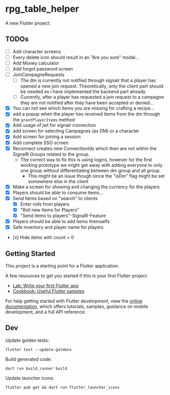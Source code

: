 # rpg_table_helper

A new Flutter project.

## TODOs

- [ ] Add character screens
- [ ] Every delete icon should result in an "Are you sure" modal...
- [ ] Add Money calculator
- [ ] Add forgot password screen
- [ ] JoinCampagneRequests
  - [ ] The dm is currently not notified through signalr that a player has opened a new join request. Theoretically, only the client part should be needed as i have implemented the backend part already
  - [ ] Currently, after a player has requested a join request to a campagne they are not notified after they have been accepted or denied...
- [x] You can not see which items you are missing for crafting a recipe...
- [x] add a popup when the player has received items from the dm through the ```grantPlayerItems``` method
- [x] Add usage of jwt for signalr connection
- [x] add screen for selecting Campagnes (as DM) or a character
- [x] Add screen for joining a session
- [x] Add complete SSO screen
- [x] Reconnect creates new ConnectionIds which then are not within the SignalR Groups related to the group.
  - The correct way to fix this is using logins, however for the first working prototype we might get away with adding everyone to only one group without differentiating between dm group and all group.
    - This might be an issue though since the "isDm" flag might be set somewhere else in the client
- [x] Make a screen for showing and changing the currency for the players
- [x] Players should be able to consume items...
- [x] Send Items based on "search" to clients
  - [x] Enter rolls from players
  - [x] "Roll new Items for Players"
  - [x] "Send items to players"-SignalR-Feature
- [x] Players should be able to add items themselfs
- [x] Safe inventory and player name for players
- [x] Hide items with count = 0

## Getting Started

This project is a starting point for a Flutter application.

A few resources to get you started if this is your first Flutter project:

- [Lab: Write your first Flutter app](https://docs.flutter.dev/get-started/codelab)
- [Cookbook: Useful Flutter samples](https://docs.flutter.dev/cookbook)

For help getting started with Flutter development, view the
[online documentation](https://docs.flutter.dev/), which offers tutorials,
samples, guidance on mobile development, and a full API reference.

## Dev

Update golden tests:

```flutter test --update-goldens```

Build generated code:

```dart run build_runner build```

Update launcher icons:

```flutter pub get && dart run flutter_launcher_icons```
